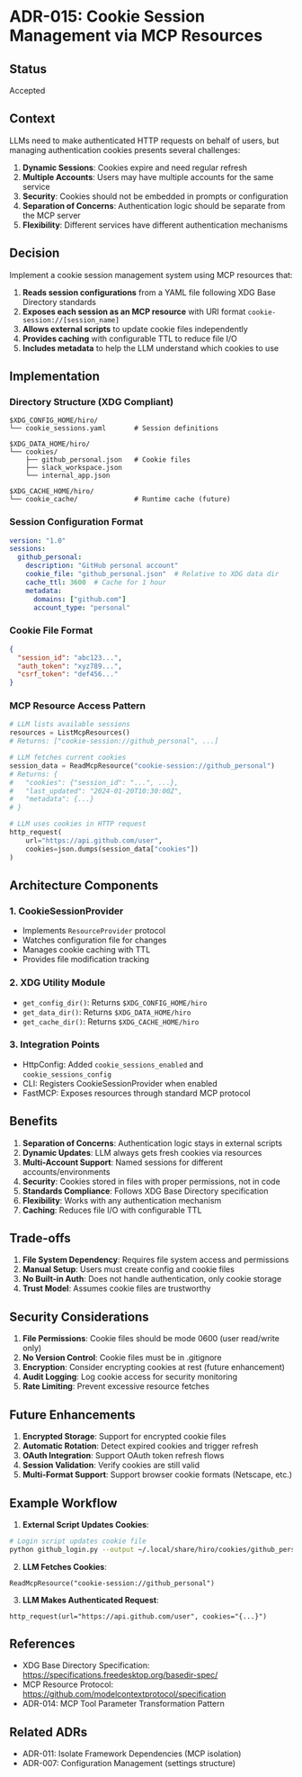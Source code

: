 # ADR-015: Cookie Session Management via MCP Resources

## Status
Accepted

## Context
LLMs need to make authenticated HTTP requests on behalf of users, but managing authentication cookies presents several challenges:

1. **Dynamic Sessions**: Cookies expire and need regular refresh
2. **Multiple Accounts**: Users may have multiple accounts for the same service
3. **Security**: Cookies should not be embedded in prompts or configuration
4. **Separation of Concerns**: Authentication logic should be separate from the MCP server
5. **Flexibility**: Different services have different authentication mechanisms

## Decision
Implement a cookie session management system using MCP resources that:

1. **Reads session configurations** from a YAML file following XDG Base Directory standards
2. **Exposes each session as an MCP resource** with URI format `cookie-session://[session_name]`
3. **Allows external scripts** to update cookie files independently
4. **Provides caching** with configurable TTL to reduce file I/O
5. **Includes metadata** to help the LLM understand which cookies to use

## Implementation

### Directory Structure (XDG Compliant)
```
$XDG_CONFIG_HOME/hiro/
└── cookie_sessions.yaml       # Session definitions

$XDG_DATA_HOME/hiro/
└── cookies/
    ├── github_personal.json   # Cookie files
    ├── slack_workspace.json
    └── internal_app.json

$XDG_CACHE_HOME/hiro/
└── cookie_cache/              # Runtime cache (future)
```

### Session Configuration Format
```yaml
version: "1.0"
sessions:
  github_personal:
    description: "GitHub personal account"
    cookie_file: "github_personal.json"  # Relative to XDG data dir
    cache_ttl: 3600  # Cache for 1 hour
    metadata:
      domains: ["github.com"]
      account_type: "personal"
```

### Cookie File Format
```json
{
  "session_id": "abc123...",
  "auth_token": "xyz789...",
  "csrf_token": "def456..."
}
```

### MCP Resource Access Pattern
```python
# LLM lists available sessions
resources = ListMcpResources()
# Returns: ["cookie-session://github_personal", ...]

# LLM fetches current cookies
session_data = ReadMcpResource("cookie-session://github_personal")
# Returns: {
#   "cookies": {"session_id": "...", ...},
#   "last_updated": "2024-01-20T10:30:00Z",
#   "metadata": {...}
# }

# LLM uses cookies in HTTP request
http_request(
    url="https://api.github.com/user",
    cookies=json.dumps(session_data["cookies"])
)
```

## Architecture Components

### 1. CookieSessionProvider
- Implements `ResourceProvider` protocol
- Watches configuration file for changes
- Manages cookie caching with TTL
- Provides file modification tracking

### 2. XDG Utility Module
- `get_config_dir()`: Returns `$XDG_CONFIG_HOME/hiro`
- `get_data_dir()`: Returns `$XDG_DATA_HOME/hiro`
- `get_cache_dir()`: Returns `$XDG_CACHE_HOME/hiro`

### 3. Integration Points
- HttpConfig: Added `cookie_sessions_enabled` and `cookie_sessions_config`
- CLI: Registers CookieSessionProvider when enabled
- FastMCP: Exposes resources through standard MCP protocol

## Benefits

1. **Separation of Concerns**: Authentication logic stays in external scripts
2. **Dynamic Updates**: LLM always gets fresh cookies via resources
3. **Multi-Account Support**: Named sessions for different accounts/environments
4. **Security**: Cookies stored in files with proper permissions, not in code
5. **Standards Compliance**: Follows XDG Base Directory specification
6. **Flexibility**: Works with any authentication mechanism
7. **Caching**: Reduces file I/O with configurable TTL

## Trade-offs

1. **File System Dependency**: Requires file system access and permissions
2. **Manual Setup**: Users must create config and cookie files
3. **No Built-in Auth**: Does not handle authentication, only cookie storage
4. **Trust Model**: Assumes cookie files are trustworthy

## Security Considerations

1. **File Permissions**: Cookie files should be mode 0600 (user read/write only)
2. **No Version Control**: Cookie files must be in .gitignore
3. **Encryption**: Consider encrypting cookies at rest (future enhancement)
4. **Audit Logging**: Log cookie access for security monitoring
5. **Rate Limiting**: Prevent excessive resource fetches

## Future Enhancements

1. **Encrypted Storage**: Support for encrypted cookie files
2. **Automatic Rotation**: Detect expired cookies and trigger refresh
3. **OAuth Integration**: Support OAuth token refresh flows
4. **Session Validation**: Verify cookies are still valid
5. **Multi-Format Support**: Support browser cookie formats (Netscape, etc.)

## Example Workflow

1. **External Script Updates Cookies**:
```bash
# Login script updates cookie file
python github_login.py --output ~/.local/share/hiro/cookies/github_personal.json
```

2. **LLM Fetches Cookies**:
```
ReadMcpResource("cookie-session://github_personal")
```

3. **LLM Makes Authenticated Request**:
```
http_request(url="https://api.github.com/user", cookies="{...}")
```

## References
- XDG Base Directory Specification: https://specifications.freedesktop.org/basedir-spec/
- MCP Resource Protocol: https://github.com/modelcontextprotocol/specification
- ADR-014: MCP Tool Parameter Transformation Pattern

## Related ADRs
- ADR-011: Isolate Framework Dependencies (MCP isolation)
- ADR-007: Configuration Management (settings structure)
